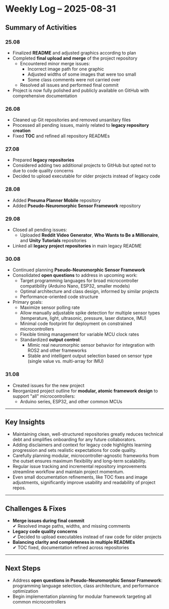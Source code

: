 # Weekly Log – 2025-08-31

## Summary of Activities

### 25.08
- Finalized **README** and adjusted graphics according to plan
- Completed **final upload and merge** of the project repository
  - Encountered minor merge issues:
    - Incorrect image path for one graphic
    - Adjusted widths of some images that were too small
    - Some class comments were not carried over
  - Resolved all issues and performed final commit
- Project is now fully polished and publicly available on GitHub with comprehensive documentation

### 26.08
- Cleaned up Git repositories and removed unsanitary files
- Processed all pending issues, mainly related to **legacy repository creation**
- Fixed **TOC** and refined all repository READMEs

### 27.08
- Prepared **legacy repositories**
- Considered adding two additional projects to GitHub but opted not to due to code quality concerns
- Decided to upload executable for older projects instead of legacy code

### 28.08
- Added **Pneuma Planner Mobile** repository
- Added **Pseudo-Neuromorphic Sensor Framework** repository

### 29.08
- Closed all pending issues:
  - Uploaded **Reddit Video Generator**, **Who Wants to Be a Millionaire**, and **Unity Tutorials** repositories
- Linked all **legacy project repositories** in main legacy README

### 30.08
- Continued planning **Pseudo-Neuromorphic Sensor Framework**
- Consolidated **open questions** to address in upcoming work:
  - Target programming languages for broad microcontroller compatibility (Arduino Nano, ESP32, smaller models)
  - Optimal architecture and class design, informed by similar projects
  - Performance-oriented code structure
- Primary goals:
  - Maximize sensor polling rate
  - Allow manually adjustable spike detection for multiple sensor types (temperature, light, ultrasonic, pressure, laser distance, IMU)
  - Minimal code footprint for deployment on constrained microcontrollers
  - Flexible timing management for variable MCU clock rates
  - Standardized **output control**:
    - Mimic real neuromorphic sensor behavior for integration with ROS2 and other frameworks
    - Stable and intelligent output selection based on sensor type (single value vs. multi-array for IMU)

### 31.08
- Created issues for the new project
- Reorganized project outline for **modular, atomic framework design** to support "all" microcontrollers:
  - Arduino series, ESP32, and other common MCUs

---

## Key Insights

- Maintaining clean, well-structured repositories greatly reduces technical debt and simplifies onboarding for any future collaborators.
- Adding disclaimers and context for legacy code highlights learning progression and sets realistic expectations for code quality.
- Carefully planning modular, microcontroller-agnostic frameworks from the outset ensures maximum flexibility and long-term scalability.
- Regular issue tracking and incremental repository improvements streamline workflow and maintain project momentum.
- Even small documentation refinements, like TOC fixes and image adjustments, significantly improve usability and readability of project repos.

---

## Challenges & Fixes
- **Merge issues during final commit**  
  ✔ Resolved image paths, widths, and missing comments
- **Legacy code quality concerns**  
  ✔ Decided to upload executables instead of raw code for older projects
- **Balancing clarity and completeness in multiple READMEs**  
  ✔ TOC fixed, documentation refined across repositories

---

## Next Steps
- Address **open questions in Pseudo-Neuromorphic Sensor Framework**: programming language selection, class architecture, and performance optimization
- Begin implementation planning for modular framework targeting all common microcontrollers
